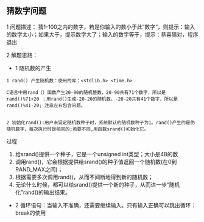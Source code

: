 ## 猜数字问题

1 问题描述： 猜1-100之内的数字，若是你输入的数小于此”数字“，则提示：输入的数字太小；如果大于，提示数字大了；输入的数字等于，提示：恭喜猜对，程序退出

2 解题思路：

- 1 随机数的产生

```
1 rand() 产生随机数：使用的库：<stdlib.h> <time.h>

C语言中用rand（）函数产生20-90的随机整数，20-90共有71个数字，所以是rand()%71+20 ；用rand()生成-20-20的随机数，-20-20共有41个数字，所以是rand()%41-20; 注意左右包含问题。


2 初始化rand():用户未设定随机数种子时，系统默认的随机数种子为1。rand()产生的是伪随机数字，每次执行时是相同的;若要不同,用函数srand()初始化它。
```

过程

1) 给srand()提供一个种子，它是一个unsigned int类型；大小是4B的数 
2) 调用rand()，它会根据提供给srand()的种子值返回一个随机数(在0到RAND_MAX之间)； 
3) 根据需要多次调用rand()，从而不间断地得到新的随机数； 
4) 无论什么时候，都可以给srand()提供一个新的种子，从而进一步“随机化”rand()的输出结果。

- 2 循环语句：当输入不准确，还需要继续输入。只有输入正确可以跳出循环：break的使用
